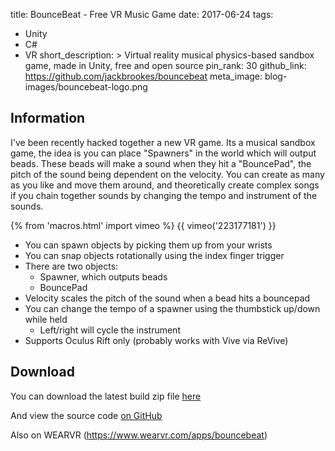 title: BounceBeat - Free VR Music Game
date: 2017-06-24
tags:
  - Unity
  - C#
  - VR
short_description: >
  Virtual reality musical physics-based sandbox game, made in Unity, free and open source
pin_rank: 30
github_link: https://github.com/jackbrookes/bouncebeat
meta_image: blog-images/bouncebeat-logo.png

## Information

I've been recently hacked together a new VR game. Its a musical sandbox game,
the idea is you can place "Spawners" in the world which will output beads. These
beads will make a sound when they hit a "BouncePad", the pitch of the sound being
dependent on the velocity. You can create as many as you like and move them around,
and theoretically create complex songs if you chain together sounds by changing the
tempo and instrument of the sounds.

{% from 'macros.html' import vimeo %}
{{ vimeo('223177181') }}

* You can spawn objects by picking them up from your wrists
* You can snap objects rotationally using the index finger trigger
* There are two objects:
  * Spawner, which outputs beads
  * BouncePad
* Velocity scales the pitch of the sound when a bead hits a bouncepad
* You can change the tempo of a spawner using the thumbstick up/down while held
  * Left/right will cycle the instrument
* Supports Oculus Rift only (probably works with Vive via ReVive)

## Download

You can download the latest build zip file [here](https://github.com/jackbrookes/bouncebeat/releases)

And view the source code [on GitHub](https://github.com/jackbrookes/bouncebeat)

Also on WEARVR
(https://www.wearvr.com/apps/bouncebeat)
